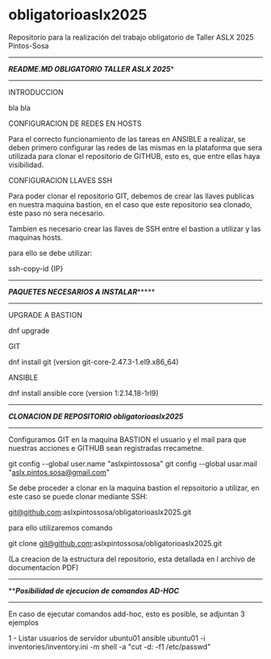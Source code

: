 # obligatorioaslx2025
Repositorio para la realización del trabajo obligatorio de Taller ASLX 2025 Pintos-Sosa
*****************************************************
*******README.MD OBLIGATORIO TALLER ASLX 2025********
*****************************************************

INTRODUCCION

bla bla

CONFIGURACION DE REDES EN HOSTS

Para el correcto funcionamiento de las tareas en ANSIBLE a realizar, se deben primero configurar las redes de las mismas en la plataforma que sera utilizada para clonar el repositorio de GITHUB, esto es, que entre ellas haya visibilidad.

CONFIGURACION LLAVES SSH

Para poder clonar el repositorio GIT, debemos de crear las llaves publicas en nuestra maquina bastion, en el caso que este repositorio sea clonado, este paso no sera necesario.

Tambien es necesario crear las llaves de SSH entre el bastion a utilizar y las maquinas hosts.

para ello se debe utilizar:

ssh-copy-id {IP}

*********************************************************
***********PAQUETES NECESARIOS A INSTALAR****************
*********************************************************
UPGRADE A BASTION

dnf upgrade

GIT

dnf install git   (version git-core-2.47.3-1.el9.x86_64)

ANSIBLE

dnf install ansible core (version 1:2.14.18-1rl9)

**********************************************************
*******CLONACION DE REPOSITORIO obligatorioaslx2025*******
**********************************************************

Configuramos GIT en la maquina BASTION el usuario y el mail para que nuestras acciones e GITHUB sean registradas rrecametne.

git config --global user.name "aslxpintossosa"
git config --global usar.mail "aslx.pintos.sosa@gmail.com"

Se debe proceder a clonar en la maquina bastion el repsoitorio a utilizar, en este caso se puede clonar mediante SSH:

git@github.com:aslxpintossosa/obligatorioaslx2025.git

para ello utilizaremos comando

git clone git@github.com:aslxpintossosa/obligatorioaslx2025.git

(La creacion de la estructura del repositorio, esta detallada en l archivo de documentacion PDF)

***********************************************************
*********Posibilidad de ejecucion de comandos AD-HOC*******
***********************************************************
En caso de ejecutar comandos add-hoc, esto es posible, se adjuntan 3 ejemplos

1 - Listar usuarios de servidor ubuntu01
ansible ubuntu01 -i inventories/inventory.ini -m shell -a "cut -d: -f1 /etc/passwd"


